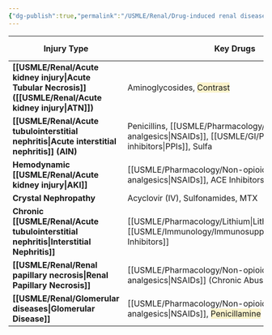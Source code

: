 ```yaml
---
{"dg-publish":true,"permalink":"/USMLE/Renal/Drug-induced renal disease/","tags":["t1"]}
---
```



| **Injury Type**                                                                    | **Key Drugs**                                                                                           | **Key Urinalysis Finding**                        | **Key Feature / Buzzword**                                                                                                   |
| ---------------------------------------------------------------------------------- | ------------------------------------------------------------------------------------------------------- | ------------------------------------------------- | ---------------------------------------------------------------------------------------------------------------------------- |
| **[[USMLE/Renal/Acute kidney injury\|Acute Tubular Necrosis]] ([[USMLE/Renal/Acute kidney injury\|ATN]])** | Aminoglycosides, <span style="background:rgba(240, 200, 0, 0.2)">Contrast</span>                        | **Muddy Brown [[USMLE/Renal/Urine sediment\|Casts]]**         | Direct Toxicity / Ischemia                                                                                                   |
| **[[USMLE/Renal/Acute tubulointerstitial nephritis\|Acute interstitial nephritis]] (AIN)**     | Penicillins, [[USMLE/Pharmacology/Non-opioid analgesics\|NSAIDs]], [[USMLE/GI/Proton pump inhibitors\|PPIs]], Sulfa                 | **WBC [[USMLE/Renal/Urine sediment\|Casts]]**, Eosinophiluria | Hypersensitivity (Fever, Rash, [[USMLE/Immunology/Eosinophils\|Eosinophils]])                                                                              |
| **Hemodynamic [[USMLE/Renal/Acute kidney injury\|AKI]]**                                       | [[USMLE/Pharmacology/Non-opioid analgesics\|NSAIDs]], ACE Inhibitors / ARBs                                                | Bland                                             | ↓ GFR (Afferent/Efferent Effects)                                                                                            |
| **Crystal Nephropathy**                                                            | Acyclovir (IV), Sulfonamides, MTX                                                                       | Drug Crystals                                     | Obstruction                                                                                                                  |
| **Chronic [[USMLE/Renal/Acute tubulointerstitial nephritis\|Interstitial Nephritis]]**         | [[USMLE/Pharmacology/Lithium\|Lithium]], [[USMLE/Immunology/Immunosuppressants\|Calcineurin Inhibitors]]                                             | Often Bland                                       | Fibrosis, Long-term use, NDI ([[USMLE/Pharmacology/Lithium\|Lithium]])                                                                                   |
| **[[USMLE/Renal/Renal papillary necrosis\|Renal Papillary Necrosis]]**                                                   | [[USMLE/Pharmacology/Non-opioid analgesics\|NSAIDs]] (Chronic Abuse)                                                       | Hematuria, Sloughed Tissue                        | Ischemia / Toxicity of Papillae                                                                                              |
| **[[USMLE/Renal/Glomerular diseases\|Glomerular Disease]]**                                    | [[USMLE/Pharmacology/Non-opioid analgesics\|NSAIDs]], <span style="background:rgba(240, 200, 0, 0.2)">Penicillamine</span> | Heavy Proteinuria (>3.5 g/d)                      | <span style="background:rgba(240, 200, 0, 0.2)">[[USMLE/Renal/Nephrotic syndrome\|Nephrotic Syndrome]]</span> ([[USMLE/Renal/Minimal change disease\|MCD]] / Membranous) |
